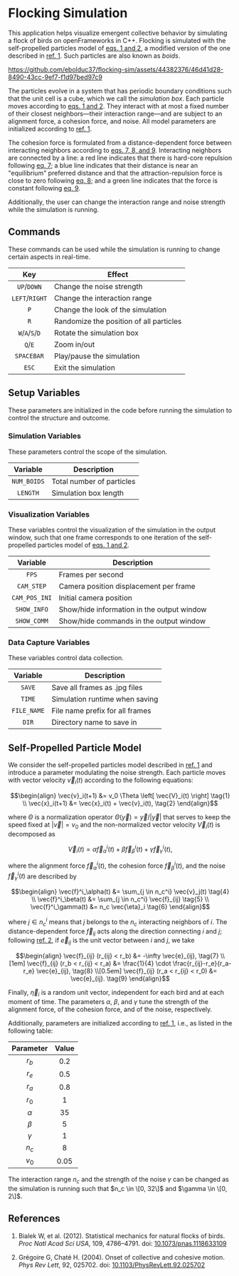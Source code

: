 # Flocking Simulation

This application helps visualize emergent collective behavior by simulating a flock of birds on openFrameworks in C++. Flocking is simulated with the self-propelled particles model of [eqs. 1 and 2](#eqs), a modified version of the one described in [ref. 1](#ref). Such particles are also known as _boids_.

https://github.com/ebolduc37/flocking-sim/assets/44382376/46d41d28-8490-43cc-9ef7-f1d97bed97c9

The particles evolve in a system that has periodic boundary conditions such that the unit cell is a cube, which we call the _simulation box_. Each particle moves according to [eqs. 1 and 2](#eqs). They interact with at most a fixed number of their closest neighbors—their interaction range—and are subject to an alignment force, a cohesion force, and noise. All model parameters are initialized according to [ref. 1](#ref).

The cohesion force is formulated from a distance-dependent force between interacting neighbors according to [eqs. 7, 8, and 9](#eqs). Interacting neighbors are connected by a line: a red line indicates that there is hard-core repulsion following [eq. 7](#eqs); a blue line indicates that their distance is near an "equilibrium" preferred distance and that the attraction-repulsion force is close to zero following [eq. 8](#eqs); and a green line indicates that the force is constant following [eq. 9](#eqs).

Additionally, the user can change the interaction range and noise strength while the simulation is running.

## Commands

These commands can be used while the simulation is running to change certain aspects in real-time.

| Key             | Effect                                  |
| :-------------: | --------------------------------------- |
| `UP`/`DOWN`     | Change the noise strength               |
| `LEFT`/`RIGHT`  | Change the interaction range            |
| `P`             | Change the look of the simulation       |
| `R`             | Randomize the position of all particles |
| `W`/`A`/`S`/`D` | Rotate the simulation box               |
| `Q`/`E`         | Zoom in/out                             |
| `SPACEBAR`      | Play/pause the simulation               |
| `ESC`           | Exit the simulation                     |

## Setup Variables

These parameters are initialized in the code before running the simulation to control the structure and outcome.

### Simulation Variables

These parameters control the scope of the simulation.

| Variable    | Description               |
| :---------: | ------------------------- |
| `NUM_BOIDS` | Total number of particles |
| `LENGTH`    | Simulation box length     |

### Visualization Variables

These variables control the visualization of the simulation in the output window, such that one frame corresponds to one iteration of the self-propelled particles model of [eqs. 1 and 2](#eqs).

| Variable      | Description                                |
| :-----------: | ------------------------------------------ |
| `FPS`         | Frames per second                          |
| `CAM_STEP`    | Camera position displacement per frame     |
| `CAM_POS_INI` | Initial camera position                    |
| `SHOW_INFO`   | Show/hide information in the output window |
| `SHOW_COMM`   | Show/hide commands in the output window    |

### Data Capture Variables

These variables control data collection.

| Variable    | Description                     |
| :---------: | ------------------------------- |
| `SAVE`      | Save all frames as .jpg files   |
| `TIME`      | Simulation runtime when saving  |
| `FILE_NAME` | File name prefix for all frames |
| `DIR`       | Directory name to save in       |

## Self-Propelled Particle Model <a id="eqs"/></a>

We consider the self-propelled particles model described in [ref. 1](#ref) and introduce a parameter modulating the noise strength. Each particle moves with vector velocity $\vec{v}_i(t)$ according to the following equations:

```math
\begin{align}
\vec{v}_i(t+1) &= v_0 \Theta \left[ \vec{V}_i(t) \right] \tag{1} \\
\vec{x}_i(t+1) &= \vec{x}_i(t) + \vec{v}_i(t), \tag{2}
\end{align}
```

where $\Theta$ is a normalization operator $\Theta(\vec{y}) = \vec{y} / |\vec{y}|$ that serves to keep the speed fixed at $|\vec{v}| = v_0$ and the non-normalized vector velocity $\vec{V}_i(t)$ is decomposed as

```math
\vec{V}_i(t) = \alpha \vec{f}^i_\alpha(t) + \beta \vec{f}^i_\beta(t) + \gamma \vec{f}^i_\gamma(t), \tag{3}
```

where the alignment force $\vec{f}^i_\alpha(t)$, the cohesion force $\vec{f}^i_\beta(t)$, and the noise $\vec{f}^i_\gamma(t)$ are described by

```math
\begin{align}
\vec{f}^i_\alpha(t) &= \sum_{j \in n_c^i} \vec{v}_j(t) \tag{4} \\
\vec{f}^i_\beta(t) &= \sum_{j \in n_c^i} \vec{f}_{ij} \tag{5} \\
\vec{f}^i_\gamma(t) &= n_c \vec{\eta}_i \tag{6}
\end{align}
```

where $j \in n_c^i$ means that $j$ belongs to the $n_c$ interacting neighbors of $i$. The distance-dependent force $\vec{f}_ {ij}$ acts along the direction connecting $i$ and $j$; following [ref. 2](#ref), if $\vec{e}_ {ij}$ is the unit vector between $i$ and $j$, we take

```math
\begin{align}
\vec{f}_{ij} (r_{ij} < r_b) &= -\infty \vec{e}_{ij}, \tag{7} \\[1em]
\vec{f}_{ij} (r_b < r_{ij} < r_a) &= \frac{1}{4} \cdot \frac{r_{ij}-r_e}{r_a-r_e} \vec{e}_{ij}, \tag{8} \\[0.5em]
\vec{f}_{ij} (r_a < r_{ij} < r_0) &= \vec{e}_{ij}. \tag{9}
\end{align}
```

Finally, $\vec{\eta}_i$ is a random unit vector, independent for each bird and at each moment of time. The parameters $\alpha$, $\beta$, and $\gamma$ tune the strength of the alignment force, of the cohesion force, and of the noise, respectively.

Additionally, parameters are initialized according to [ref. 1](#ref), i.e., as listed in the following table:

<!---| $r_b$ | $r_e$ | $r_a$ | $r_0$ | $\alpha$ | $\beta$ | $\gamma$ | $n_c$ | $v_0$ |
| ----- | ----- | ----- | ----- | -------- | ------- | -------- | ----- | ----- |
| 0.2   | 0.5   | 0.8   | 0.1   | 35       | 5       | 1        | 8     | 0.05  |--->

| Parameter | Value  |
| :-------: | :----: |
| $r_b$     | $0.2$  |
| $r_e$     | $0.5$  |
| $r_a$     | $0.8$  |
| $r_0$     | $1$    |
| $\alpha$  | $35$   |
| $\beta$   | $5$    |
| $\gamma$  | $1$    |
| $n_c$     | $8$    |
| $v_0$     | $0.05$ |

The interaction range $n_c$ and the strength of the noise $\gamma$ can be changed as the simulation is running such that $n_c \in \[0, 32\]$ and $\gamma \in \[0, 2\]$.

## <a id="ref"/></a> References

1. Bialek W, et al. (2012). Statistical mechanics for natural flocks of birds. _Proc Natl Acad Sci USA_, 109, 4786–4791. doi: [10.1073/pnas.1118633109](https://doi.org/10.1073/pnas.1118633109)
   
2. Grégoire G, Chaté H. (2004). Onset of collective and cohesive motion. _Phys Rev Lett_, 92, 025702. doi: [10.1103/PhysRevLett.92.025702](https://doi.org/10.1103/PhysRevLett.92.025702)
